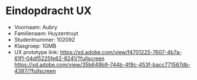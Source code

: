 # Eindopdracht UX

- Voornaam: Aubry
- Familienaam: Huyzentruyt
- Studentnummer: 102092
- Klasgroep: 1GMB
- UX prototype link: https://xd.adobe.com/view/f4701225-7607-4b7a-61f1-04df5225fe62-8241/?fullscreen  https://xd.adobe.com/view/35b649b9-744b-4f8c-453f-bacc771587db-4387/?fullscreen